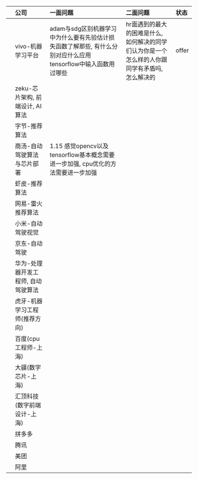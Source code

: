 |      | 公司                                | 一面问题                                                     | 二面问题                                                     | 状态  |
| :--- | :---------------------------------- | :----------------------------------------------------------- | :----------------------------------------------------------- | :---- |
|      | vivo-机器学习平台                   | adam与sdg区别机器学习中为什么要有先验估计损失函数了解那些, 有什么分别对应什么应用tensorflow中输入函数用过哪些 | hr面遇到的最大的困难是什么, 如何解决的同学们认为你是一个怎么样的人你跟同学有矛盾吗, 怎么解决的 | offer |
|      | zeku-芯片架构, 前端设计, AI算法     |                                                              |                                                              |       |
|      | 字节-推荐算法                       |                                                              |                                                              |       |
|      | 商汤-自动驾驶算法与芯片部署         | 1.15 感觉opencv以及tensorflow基本概念需要进一步加强, cpu优化的方法需要进一步加强 |                                                              |       |
|      | 虾皮-推荐算法                       |                                                              |                                                              |       |
|      | 网易-雷火推荐算法                   |                                                              |                                                              |       |
|      | 小米-自动驾驶视觉                   |                                                              |                                                              |       |
|      | 京东-自动驾驶                       |                                                              |                                                              |       |
|      | 华为-处理器开发工程师, 自动驾驶算法 |                                                              |                                                              |       |
|      | 虎牙-机器学习工程师(推荐方向)       |                                                              |                                                              |       |
|      | 百度(cpu工程师-上海)                |                                                              |                                                              |       |
|      | 大疆(数字芯片-上海)                 |                                                              |                                                              |       |
|      | 汇顶科技(数字前端设计-上海)         |                                                              |                                                              |       |
|      | 拼多多                              |                                                              |                                                              |       |
|      | 腾讯                                |                                                              |                                                              |       |
|      | 美团                                |                                                              |                                                              |       |
|      | 阿里                                |                                                              |                                                              |       |

 